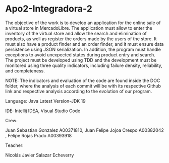 # Apo2-Integradora-2

The objective of the work is to develop an application for the online sale of a virtual store in MercadoLibre. The application must allow to enter the inventory of the virtual store and allow the search and elimination of products, as well as register the orders made by the users of the store. It must also have a product finder and an order finder, and it must ensure data persistence using JSON serialization. In addition, the program must handle exceptions to avoid unexpected states during product entry and search. The project must be developed using TDD and the development must be monitored using three quality indicators, including failure density, reliability, and completeness.

NOTE: The indicators and evaluation of the code are found inside the DOC folder, where the analysis of each commit will be with its respective Github link and respective analysis according to the evolution of our program.

Language: Java Latest Version-JDK 19

IDE: Intellij IDEA, Visual Studio Code

Crew:

Juan Sebastian Gonzalez A00371810, Juan Felipe Jojoa Crespo A00382042 , Felipe Rojas Prado A00393918

Teacher:

Nicolás Javier Salazar Echeverry


